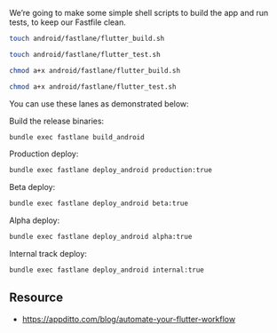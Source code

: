 We’re going to make some simple shell scripts to build the app and run tests, to keep our Fastfile clean.

```bash
touch android/fastlane/flutter_build.sh
```

```bash
touch android/fastlane/flutter_test.sh
```

```bash
chmod a+x android/fastlane/flutter_build.sh
```

```bash
chmod a+x android/fastlane/flutter_test.sh
```

You can use these lanes as demonstrated below:

Build the release binaries:
```bash
bundle exec fastlane build_android
```

Production deploy:
```bash
bundle exec fastlane deploy_android production:true
```

Beta deploy:
```bash
bundle exec fastlane deploy_android beta:true
```

Alpha deploy:
```bash
bundle exec fastlane deploy_android alpha:true
```

Internal track deploy:
```bash
bundle exec fastlane deploy_android internal:true
```

## Resource
- https://appditto.com/blog/automate-your-flutter-workflow
